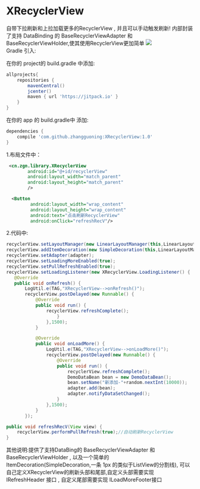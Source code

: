# XRecyclerView
自带下拉刷新和上拉加载更多的RecyclerView , 并且可以手动触发刷新! 内部封装了支持 DataBinding 的 BaseRecyclerViewAdapter 和 BaseRecyclerViewHolder,使其使用RecyclerView更加简单
![](https://github.com/zhangguoning/XRecyclerView/raw/master/preview.gif)
<br/>
Gradle 引入:

在你的 project的 build.gradle 中添加:
```groovy
allprojects{
    repositories {
        mavenCentral()
        jcenter()
        maven { url 'https://jitpack.io' }
    }
}
```
在你的 app 的 build.gradle中 添加:
```groovy
dependencies {
    compile 'com.github.zhangguoning:XRecyclerView:1.0'
}
```
1.布局文件中：
```xml
 <cn.zgn.library.XRecyclerView
        android:id="@+id/recyclerView"
        android:layout_width="match_parent"
        android:layout_height="match_parent"
        />

  <Button
         android:layout_width="wrap_content"
         android:layout_height="wrap_content"
         android:text="点击刷新RecyclerView"
         android:onClick="refreshRecV"/>
  ```
 2.代码中:
 ```java
 recyclerView.setLayoutManager(new LinearLayoutManager(this,LinearLayoutManager.VERTICAL,false));
 recyclerView.addItemDecoration(new SimpleDecoration(this,LinearLayoutManager.VERTICAL));
 recyclerView.setAdapter(adapter);
 recyclerView.setLoadingMoreEnabled(true);
 recyclerView.setPullRefreshEnabled(true);
 recyclerView.setLoadingListener(new XRecyclerView.LoadingListener() {
    @Override
    public void onRefresh() {
        LogUtil.e(TAG,"XRecyclerView-->onRefresh()");
        recyclerView.postDelayed(new Runnable() {
            @Override
            public void run() {
                recyclerView.refreshComplete();
                    }
                },1500);
            }

            @Override
            public void onLoadMore() {
                LogUtil.e(TAG,"XRecyclerView-->onLoadMore()");
                recyclerView.postDelayed(new Runnable() {
                    @Override
                    public void run() {
                        recyclerView.refreshComplete();
                        DemoDataBean bean = new DemoDataBean();
                        bean.setName("新添加-"+random.nextInt(10000));
                        adapter.add(bean);
                        adapter.notifyDataSetChanged();
                    }
                },1500);
            }
        });

 public void refreshRecV(View view) {
     recyclerView.performPullRefresh(true);//自动刷新RecyclerView
 }
 ```
 其他说明:提供了支持DataBing的 BaseRecyclerViewAdapter 和 BaseRecyclerViewHolder ,
 以及一个简单的 ItemDecoration(SimpleDecoration,一条 1px 的类似于ListView的分割线),
 可以自己定义XRecyclerView的刷新头部和尾部,自定义头部需要实现 IRefreshHeader 接口 , 自定义尾部需要实现 ILoadMoreFooter接口
